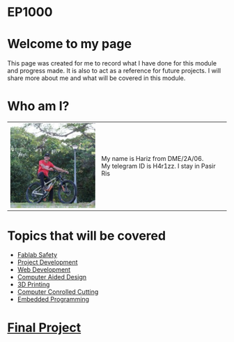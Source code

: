 # EP1000
# Welcome to my page
This page was created for me to record what I have done for this module and progress made. It is also to act as a reference for future projects. I will share more about me and what will be covered in this module.
# Who am I?

|        |                                                 |
|--------|:------------------------------------------------|
| ![](/images/IMG_20200201_203425_124.jpg)  | 	My name is Hariz from DME/2A/06.<br>My telegram ID is H4r1zz. I stay in Pasir Ris |

# Topics that will be covered
- [Fablab Safety](fablab_safety.md)
- [Project Development](project_development.md)
- [Web Development](web_development.md)
- [Computer Aided Design](cad.md)
- [3D Printing]()
- [Computer Conrolled Cutting]()
- [Embedded Programming]()
# [Final Project]()
